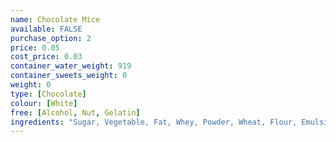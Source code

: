 ```yaml
---
name: Chocolate Mice
available: FALSE
purchase_option: 2
price: 0.05
cost_price: 0.03
container_water_weight: 919
container_sweets_weight: 0
weight: 0
type: [Chocolate]
colour: [White]
free: [Alcohol, Nut, Gelatin]
ingredients: "Sugar, Vegetable, Fat, Whey, Powder, Wheat, Flour, Emulsifier, Soya, Lecithin, Flavourings"
---
```

